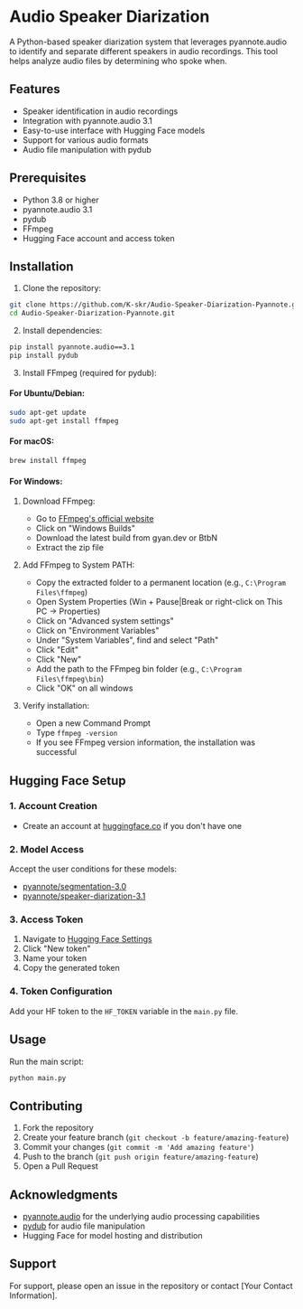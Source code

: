 # Audio Speaker Diarization

A Python-based speaker diarization system that leverages pyannote.audio to identify and separate different speakers in audio recordings. This tool helps analyze audio files by determining who spoke when.

## Features

- Speaker identification in audio recordings
- Integration with pyannote.audio 3.1
- Easy-to-use interface with Hugging Face models
- Support for various audio formats
- Audio file manipulation with pydub

## Prerequisites

- Python 3.8 or higher
- pyannote.audio 3.1
- pydub
- FFmpeg
- Hugging Face account and access token

## Installation

1. Clone the repository:
```bash
git clone https://github.com/K-skr/Audio-Speaker-Diarization-Pyannote.git
cd Audio-Speaker-Diarization-Pyannote.git
```

2. Install dependencies:
```bash
pip install pyannote.audio==3.1
pip install pydub
```

3. Install FFmpeg (required for pydub):

#### For Ubuntu/Debian:
```bash
sudo apt-get update
sudo apt-get install ffmpeg
```

#### For macOS:
```bash
brew install ffmpeg
```

#### For Windows:
1. Download FFmpeg:
   - Go to [FFmpeg's official website](https://ffmpeg.org/download.html)
   - Click on "Windows Builds"
   - Download the latest build from gyan.dev or BtbN
   - Extract the zip file

2. Add FFmpeg to System PATH:
   - Copy the extracted folder to a permanent location (e.g., `C:\Program Files\ffmpeg`)
   - Open System Properties (Win + Pause|Break or right-click on This PC → Properties)
   - Click on "Advanced system settings"
   - Click on "Environment Variables"
   - Under "System Variables", find and select "Path"
   - Click "Edit"
   - Click "New"
   - Add the path to the FFmpeg bin folder (e.g., `C:\Program Files\ffmpeg\bin`)
   - Click "OK" on all windows

3. Verify installation:
   - Open a new Command Prompt
   - Type `ffmpeg -version`
   - If you see FFmpeg version information, the installation was successful

## Hugging Face Setup

### 1. Account Creation
- Create an account at [huggingface.co](https://huggingface.co) if you don't have one

### 2. Model Access
Accept the user conditions for these models:
- [pyannote/segmentation-3.0](https://huggingface.co/pyannote/segmentation-3.0)
- [pyannote/speaker-diarization-3.1](https://huggingface.co/pyannote/speaker-diarization-3.1)

### 3. Access Token
1. Navigate to [Hugging Face Settings](https://huggingface.co/settings/tokens)
2. Click "New token"
3. Name your token
4. Copy the generated token

### 4. Token Configuration
Add your HF token to the `HF_TOKEN` variable in the `main.py` file.
## Usage

Run the main script:
```bash
python main.py
```

## Contributing

1. Fork the repository
2. Create your feature branch (`git checkout -b feature/amazing-feature`)
3. Commit your changes (`git commit -m 'Add amazing feature'`)
4. Push to the branch (`git push origin feature/amazing-feature`)
5. Open a Pull Request

## Acknowledgments

- [pyannote.audio](https://github.com/pyannote/pyannote-audio) for the underlying audio processing capabilities
- [pydub](https://github.com/jiaaro/pydub) for audio file manipulation
- Hugging Face for model hosting and distribution

## Support

For support, please open an issue in the repository or contact [Your Contact Information].
